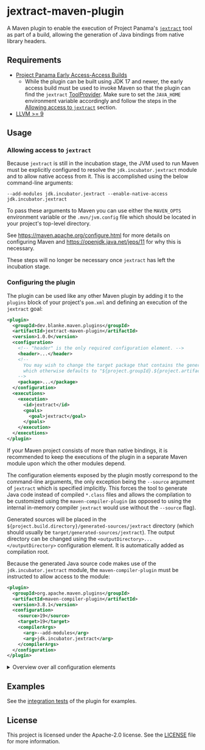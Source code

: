 # jextract-maven-plugin

A Maven plugin to enable the execution of Project Panama's [`jextract`](https://github.com/openjdk/jextract) tool as
part of a build, allowing the generation of Java bindings from native library headers.

## Requirements

- [Project Panama Early Access-Access Builds](https://jdk.java.net/panama/)
  - While the plugin can be built using JDK 17 and newer, the early access build must be used to invoke Maven so that
    the plugin can find the `jextract` [ToolProvider][1]. Make sure to set the `JAVA_HOME` environment variable
    accordingly and follow the steps in the [Allowing access to `jextract`](#allowing-access-to-jextract) section.
- [LLVM >= 9](https://releases.llvm.org/download.html)

## Usage

### Allowing access to `jextract`

Because `jextract` is still in the incubation stage, the JVM used to run Maven must be explicitly configured to resolve
the `jdk.incubator.jextract` module and to allow native access from it. This is accomplished using the below
command-line arguments:

```text
--add-modules jdk.incubator.jextract --enable-native-access jdk.incubator.jextract
```

To pass these arguments to Maven you can use either the `MAVEN_OPTS` environment variable or the `.mvn/jvm.config` file
which should be located in your project's top-level directory.

See https://maven.apache.org/configure.html for more details on configuring Maven and
https://openjdk.java.net/jeps/11 for why this is necessary.

These steps will no longer be necessary once `jextract` has left the incubation stage.

### Configuring the plugin

The plugin can be used like any other Maven plugin by adding it to the `plugins` block of your project's `pom.xml` and
defining an execution of the `jextract` goal:

```xml
<plugin>
  <groupId>dev.blanke.maven.plugins</groupId>
  <artifactId>jextract-maven-plugin</artifactId>
  <version>1.0.0</version>
  <configuration>
    <!-- "header" is the only required configuration element. -->
    <header>...</header>
    <!--
      You may wish to change the target package that contains the generated bindings,
      which otherwise defaults to "${project.groupId}.${project.artifactId}".
    -->
    <package>...</package>
  </configuration>
  <executions>
    <execution>
      <id>jextract</id>
      <goals>
        <goal>jextract</goal>
      </goals>
    </execution>
  </executions>
</plugin>
```

If your Maven project consists of more than native bindings, it is recommended to keep the executions of the plugin
in a separate Maven module upon which the other modules depend.

The configuration elements exposed by the plugin mostly correspond to the command-line arguments,
the only exception being the `--source` argument of `jextract` which is specified implicitly.
This forces the tool to generate Java code instead of compiled `*.class` files and allows the compilation to be
customized  using the `maven-compiler-plugin` (as opposed to using the internal in-memory compiler `jextract` would
use without the `--source` flag).

Generated sources will be placed in the `${project.build.directory}/generated-sources/jextract` directory
(which should usually be `target/generated-sources/jextract`). The output directory can be changed using the
`<outputDirectory>...</outputDirectory>` configuration element. It is automatically added as compilation root.

Because the generated Java source code makes use of the `jdk.incubator.jextract` module, the `maven-compiler-plugin`
must be instructed to allow access to the module:

```xml
<plugin>
  <groupId>org.apache.maven.plugins</groupId>
  <artifactId>maven-compiler-plugin</artifactId>
  <version>3.8.1</version>
  <configuration>
    <source>19</source>
    <target>19</target>
    <compilerArgs>
      <arg>--add-modules</arg>
      <arg>jdk.incubator.jextract</arg>
    </compilerArgs>
  </configuration>
</plugin>
```

<details>
<summary>Overview over all configuration elements</summary>

```xml
<configuration>
  <!--
    Path to the C header file for which native bindings should be generated.
    The alias "header" may be used.
  -->
  <headerFile>...</headerFile>
  <!-- List of arguments passed through to Clang. -->
  <clangArgs>
    <clangArg>...</clangArg>
  </clangArgs>
  <!--
    Directory into which the source files generated by jextract should be output. The directory is added as compilation
    root for the maven-compiler-plugin.
    Defaults to "${project.build.directory}/generated-sources/jextract" (usually "target/generated-sources/jextract").
  -->
  <outputDirectory>...</outputDirectory>
  <!--
    List of paths from which #include'd files of the headerFile should be resolved.
    The alias "includes" may be used.
  -->
  <includePaths>
    <includePath>...</includePath>
  </includePaths>
  <!--
    File into which included symbols should be dumped.
    See the "include[Functions,Macros,Structs,Typedefs,Unions,Vars]" elements below.
  -->
  <dumpIncludes>...</dumpIncludes>
  <!--
    Name of the class which should be generated for the headerFile.
    The alias "headerClass" may be used.
  -->
  <headerClassName>...</headerClassName>
  <!--
    List of libraries that will be loaded by the generated bindings.
    The alias "libs" may be used.
  -->
  <libraries>
    <library>...</library>
  </libraries>
  <!--
    List of functions to include in the generated bindings.
    The alias "functions" may be used.
  -->
  <includeFunctions>
    <includeFunction>...</includeFunction>
  </includeFunctions>
  <!--
    List of macros to include in the generated bindings.
    The alias "macros" may be used.
  -->
  <includeMacros>
    <includeMacro>...</includeMacro>
  </includeMacros>
  <!--
    List of structs to include in the generated bindings.
    The alias "structs" may be used.
  -->
  <includeStructs>
    <includeStruct>...</includeStruct>
  </includeStructs>
  <!--
    List of typedefs to include in the generated bindings.
    The alias "typedefs" may be used.
  -->
  <includeTypedefs>
    <includeTypedefs>...</includeTypedefs>
  </includeTypedefs>
  <!--
    List of unions to include in the generated bindings.
    The alias "unions" may be used.
  -->
  <includeUnions>
    <includeUnion>...</includeUnion>
  </includeUnions>
  <!--
    List of variables to include in the generated bindings.
    The alias "vars" may be used.
  -->
  <includeVars>
    <includeVar>...</includeVar>
  </includeVars>
  <!--
    Name of the package the generated classes should belong to.
    Instead of "targetPackage", the alias "package" may be used.
  -->
  <targetPackage>...</targetPackage>
</configuration>
```
</details>

## Examples

See the [integration tests](src/test/resources-its/dev/blanke/maven/plugins/JextractMojoIT) of the plugin for examples.

## License

This project is licensed under the Apache-2.0 license. See the [LICENSE](LICENSE) file for more information.

[1]: https://docs.oracle.com/en/java/javase/17/docs/api/java.base/java/util/spi/ToolProvider.html
